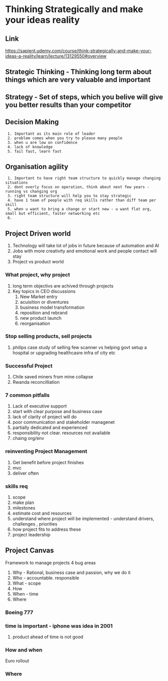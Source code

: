  # Thinking Strategically and make your ideas reality
 ## Link 
 https://sapient.udemy.com/course/think-strategically-and-make-your-ideas-a-reality/learn/lecture/13129550#overview
  
 ## Strategic Thinking - Thinking long term about things which are very valuable and important
 ## Strategy - Set of steps, which you belive will give you better results than your competitor
 ## Decision Making
     1. Important as its main role of leader
     2. problem comes when you try to please many people
     3. when u are low on confidence
     4. lack of knowledge
     5. fail fast, learn fast
 ## Organisation agility
     1. Important to have right team structure to quickly manage changing situations
     2. dont overly focus on operation, think about next few years - running vs changing org
     3. right team structure will help you to stay strategic
     4. have 1 team of people with req skills rather than diff team per skill
     5. when u want to bring a change or start new - u want flat org, small but efficient, faster networking etc
     6.  
 ## Project Driven world
  1. Technology will take lot of jobs in future because of automation and AI
  2. Jobs with more creativity and emotional work and people contact will stay
  3. Project vs product world
 
 ### What project, why project
  1. long term objectivs are achived through projects
  2. Key topics in CEO discussions
      1. New Market entry
      2. acuisition or diventures
      3. business model transformation
      4. reposition and rebrand
      5. new product launch
      6. reorganisation
 ### Stop selling products, sell projects
   1. philips case study of selling few scanner vs helping govt setup a hospital or upgrading healthcasre infra of city etc
 ### Successful Project
   1. Chile saved miners from mine collapse
   2. Rwanda reconcilliation 
 ### 7 common pitfalls
   1. Lack of executive support
   2. start with clear purpose and business case
   3. lack of clarity of project will do
   4. poor communication and stakeholder managenet
   5. partially dedicated and experienced
   6. responsibility not clear. resources not available
   7. chaing org/env

### reinventing Project Management
   1. Get benefit before project finishes
   2. mvc
   3. deliver often
### skills req
   1. scope
   2. make plan
   3. milestones
   4. estimate cost and resources
   5. understand where project will be implemented - understand drivers, challenges , priorities
   6. how project fits to address these
   7. project leadership

## Project Canvas
   Framework to manage projects
   4 bug areas
   1. Why - Rational, business case and passion, why we do it
   2. Who - accountable. responsible
   3. What - scope
   4. How 
   5. When - time
   6. Where 

### Boeing 777
### time is important - iphone was idea in 2001
   1. product ahead of time is not good
### How and when
   Euro rollout
### Where
    

